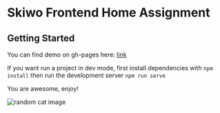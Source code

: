 # Skiwo Frontend Home Assignment

## Getting Started

You can find demo on gh-pages here: [link](https://cataas.com/cat)

If you want run a project in dev mode,
first install dependencies with `npm install` then run the development server `npm run serve`

You are awesome, enjoy!

![random cat image](https://aws.random.cat/)

